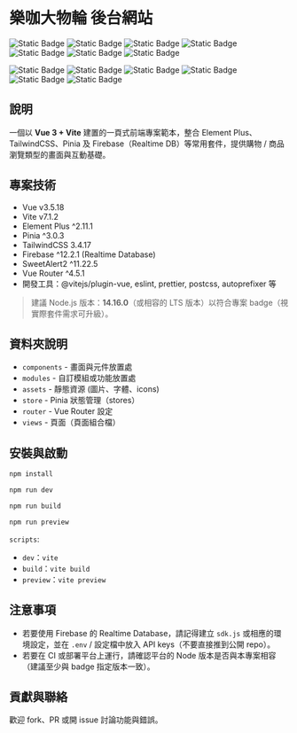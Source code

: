 # 樂咖大物輪 後台網站

![Static Badge](https://img.shields.io/badge/Vue3%20js-35495E?style=for-the-badge&logo=vuedotjs&logoColor=4FC08D) ![Static Badge](https://img.shields.io/badge/HTML5-E34F26?style=for-the-badge&logo=html5&logoColor=white) ![Static Badge](https://img.shields.io/badge/CSS3-1572B6?style=for-the-badge&logo=css3&logoColor=white) ![Static Badge](https://img.shields.io/badge/JavaScript-323330?style=for-the-badge&logo=javascript&logoColor=F7DF1E) ![Static Badge](https://img.shields.io/badge/Webpack-8DD6F9?style=for-the-badge&logo=Webpack&logoColor=white) ![Static Badge](https://img.shields.io/badge/npm-CB3837?style=for-the-badge&logo=npm&logoColor=white) ![Static Badge](https://img.shields.io/badge/Node%20js%2014.16.0-339933?style=for-the-badge&logo=nodedotjs&logoColor=white)

![Static Badge](https://img.shields.io/badge/Vite-646CFF?style=for-the-badge&logo=vite&logoColor=white) ![Static Badge](https://img.shields.io/badge/Element--Plus-409EFF?style=for-the-badge&logo=element&logoColor=white) ![Static Badge](https://img.shields.io/badge/Pinia-FFD859?style=for-the-badge&logo=pinia&logoColor=white) ![Static Badge](https://img.shields.io/badge/TailwindCSS-06B6D4?style=for-the-badge&logo=tailwindcss&logoColor=white) ![Static Badge](https://img.shields.io/badge/Firebase-FFCA28?style=for-the-badge&logo=firebase&logoColor=black) ![Static Badge](https://img.shields.io/badge/SweetAlert2-3085d6?style=for-the-badge&logoColor=white)

## 說明

一個以 **Vue 3 + Vite** 建置的一頁式前端專案範本，整合 Element Plus、TailwindCSS、Pinia 及 Firebase（Realtime DB）等常用套件，提供購物 / 商品瀏覽類型的畫面與互動基礎。

## 專案技術

- Vue v3.5.18  
- Vite v7.1.2  
- Element Plus ^2.11.1  
- Pinia ^3.0.3  
- TailwindCSS 3.4.17  
- Firebase ^12.2.1 (Realtime Database)  
- SweetAlert2 ^11.22.5  
- Vue Router ^4.5.1  
- 開發工具：@vitejs/plugin-vue, eslint, prettier, postcss, autoprefixer 等

> 建議 Node.js 版本：**14.16.0**（或相容的 LTS 版本）以符合專案 badge（視實際套件需求可升級）。

## 資料夾說明

- `components` - 畫面與元件放置處  
- `modules` - 自訂模組或功能放置處  
- `assets` - 靜態資源 (圖片、字體、icons)  
- `store` - Pinia 狀態管理（stores）  
- `router` - Vue Router 設定  
- `views` - 頁面（頁面組合檔）

## 安裝與啟動

```bash
npm install

npm run dev

npm run build

npm run preview
```

`scripts`:
- `dev`：`vite`  
- `build`：`vite build`  
- `preview`：`vite preview`

## 注意事項

- 若要使用 Firebase 的 Realtime Database，請記得建立 `sdk.js` 或相應的環境設定，並在 `.env` / 設定檔中放入 API keys（不要直接推到公開 repo）。  
- 若要在 CI 或部署平台上運行，請確認平台的 Node 版本是否與本專案相容（建議至少與 badge 指定版本一致）。

## 貢獻與聯絡

歡迎 fork、PR 或開 issue 討論功能與錯誤。
